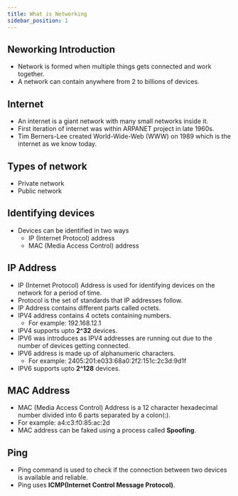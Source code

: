 ```yaml
---
title: What is Networking
sidebar_position: 1
---
```


## Neworking Introduction
- Network is formed when multiple things gets connected and work together.
- A network can contain anywhere from 2 to billions of devices.

## Internet
- An internet is a giant network with many small networks inside it.
- First iteration of internet was within ARPANET project in late 1960s.
- Tim Berners-Lee created World-Wide-Web (WWW) on 1989 which is the internet as we know today.

## Types of network
- Private network
- Public network

## Identifying devices
- Devices can be identified in two ways
    - IP (Internet Protocol) address
    - MAC (Media Access Control) address

## IP Address
- IP (Internet Protocol) Address is used for identifying devices on the network for a period of time.
- Protocol is the set of standards that IP addresses follow.
- IP Address contains different parts called octets.
- IPV4 address contains 4 octets containing numbers.
    - For example: 192.168.12.1
- IPV4 supports upto **2^32** devices.
- IPV6 was introduces as IPV4 addresses are running out due to the number of devices getting connected.
- IPV6 address is made up of alphanumeric characters.
    - For example: 2405:201:e033:68a0:2f2:151c:2c3d:9d1f
- IPV6 supports upto **2^128** devices.

## MAC Address
- MAC (Media Access Control) Address is a 12 character hexadecimal number divided into 6 parts separated by a colon(:).
- For example: a4:c3:f0:85:ac:2d
- MAC address can be faked using a process called **Spoofing**.

## Ping
- Ping command is used to check if the connection between two devices is available and reliable.
- Ping uses **ICMP(Internet Control Message Protocol)**.
